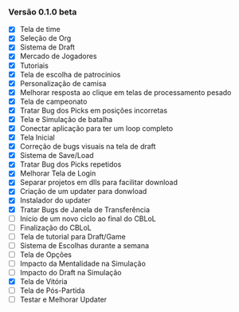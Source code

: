 ### Versão 0.1.0 beta

- [x] Tela de time
- [x] Seleção de Org
- [x] Sistema de Draft
- [x] Mercado de Jogadores
- [x] Tutoriais
- [x] Tela de escolha de patrocinios
- [x] Personalização de camisa 
- [x] Melhorar resposta ao clique em telas de processamento pesado
- [x] Tela de campeonato
- [x] Tratar Bug dos Picks em posições incorretas
- [x] Tela e Simulação de batalha
- [x] Conectar aplicação para ter um loop completo
- [x] Tela Inicial
- [x] Correção de bugs visuais na tela de draft
- [x] Sistema de Save/Load
- [x] Tratar Bug dos Picks repetidos
- [x] Melhorar Tela de Login
- [x] Separar projetos em dlls para facilitar download
- [x] Criação de um updater para donwload
- [x] Instalador do updater
- [x] Tratar Bugs de Janela de Transferência
- [ ] Inicio de um novo ciclo ao final do CBLoL
- [ ] Finalização do CBLoL
- [ ] Tela de tutorial para Draft/Game
- [ ] Sistema de Escolhas durante a semana
- [ ] Tela de Opções
- [ ] Impacto da Mentalidade na Simulação
- [ ] Impacto do Draft na Simulação
- [x] Tela de Vitória
- [ ] Tela de Pós-Partida
- [ ] Testar e Melhorar Updater